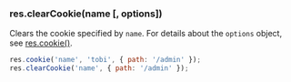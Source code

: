 <!---
 Copyright (c) 2016 StrongLoop, IBM, and Express Contributors
 License: MIT
-->

<h3 id='res.clearCookie'>res.clearCookie(name [, options])</h3>

Clears the cookie specified by `name`. For details about the `options` object, see [res.cookie()](#res.cookie).

~~~js
res.cookie('name', 'tobi', { path: '/admin' });
res.clearCookie('name', { path: '/admin' });
~~~
